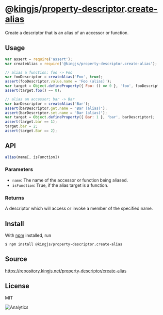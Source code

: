 # @[kingjs][@kingjs]/[property-descriptor][ns0].[create-alias][ns1]
Create a descriptor that is an alias of an accessor or function.
## Usage
```js
var assert = require('assert');
var createAlias = require('@kingjs/property-descriptor.create-alias');

// alias a function; foo -> Foo
var fooDescriptor = createAlias('Foo', true);
assert(fooDescriptor.value.name = 'Foo (alias)');
var target = Object.defineProperty({ Foo: () => 0 }, 'foo', fooDescriptor);
assert(target.foo() == 0);

// alias an accessor; bar -> Bar
var barDescriptor = createAlias('Bar');
assert(barDescriptor.get.name = 'Bar (alias)');
assert(barDescriptor.set.name = 'Bar (alias)');
var target = Object.defineProperty({ Bar: 1 }, 'bar', barDescriptor);
assert(target.bar == 1);
target.bar = 2;
assert(target.Bar == 2);
```

## API
```ts
alias(name[, isFunction])
```
### Parameters
- `name`: The name of the accessor or function being aliased.
- `isFunction`: True, if the alias target is a function.
### Returns
A descriptor which will access or invoke a member of the specified name.

## Install
With [npm](https://npmjs.org/) installed, run
```
$ npm install @kingjs/property-descriptor.create-alias
```
## Source
https://repository.kingjs.net/property-descriptor/create-alias
## License
MIT

![Analytics](https://analytics.kingjs.net/property-descriptor/create-alias)

[@kingjs]: https://www.npmjs.com/package/kingjs
[ns0]: https://www.npmjs.com/package/@kingjs/property-descriptor
[ns1]: https://www.npmjs.com/package/@kingjs/property-descriptor.create-alias
